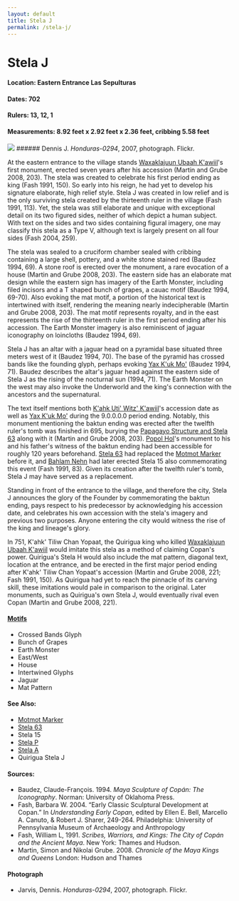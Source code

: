 ```yaml
---
layout: default
title: Stela J
permalink: /stela-j/
---
```


# Stela J

#### <strong>Location:</strong> Eastern Entrance Las Sepulturas
#### <strong>Dates:</strong> 702
#### <strong>Rulers:</strong> 13, 12, 1
#### <strong>Measurements:</strong> 8.92 feet x 2.92 feet x 2.36 feet, cribbing 5.58 feet

<img src="{{site.baseurl}}/images/stelaJ-dennis-jarvis.jpg">
###### Dennis J. <cite>Honduras-0294</cite>, 2007, photograph. Flickr.

At the eastern entrance to the village stands <a href="{{site.baseurl}}/waxaklajuun-ubaah-kawiil">Waxaklajuun Ubaah K'awiil</a>'s first monument, erected seven years after his accession (Martin and Grube 2008, 203). The stela was created to celebrate his first period ending as king (Fash 1991, 150). So early into his reign, he had yet to develop his signature elaborate, high relief style. Stela J was created in low relief and is the only surviving stela created by the thirteenth ruler in the village (Fash 1991, 113). Yet, the stela was still elaborate and unique with exceptional detail on its two figured sides, neither of which depict a human subject. With text on the sides and two sides containing figural imagery, one may classify this stela as a Type V, although text is largely present on all four sides (Fash 2004, 259).

The stela was sealed to a cruciform chamber sealed with cribbing containing a large shell, pottery, and a white stone stained red (Baudez 1994, 69). A stone roof is erected over the monument, a rare evocation of a house (Martin and Grube 2008, 203). The eastern side has an elaborate mat design while the eastern sign has imagery of the Earth Monster, including filed incisors and a T shaped bunch of grapes, a cauac motif (Baudez 1994, 69-70). Also evoking the mat motif, a portion of the historical text is intertwined with itself, rendering the meaning nearly indecipherable (Martin and Grube 2008, 203). The mat motif represents royalty, and in the east represents the rise of the thirteenth ruler in the first period ending after his accession. The Earth Monster imagery is also reminiscent of jaguar iconography on loincloths (Baudez 1994, 69).

Stela J has an altar with a jaguar head on a pyramidal base situated three meters west of it (Baudez 1994, 70). The base of the pyramid has crossed bands like the founding glyph, perhaps evoking <a href="{{site.baseurl}}/yax-kuk-mo">Yax K'uk Mo'</a> (Baudez 1994, 71). Baudez describes the altar's jaguar head against the eastern side of Stela J as the rising of the nocturnal sun (1994, 71). The Earth Monster on the west may also invoke the Underworld and the king's connection with the ancestors and the supernatural.

The text itself mentions both <a href="{{site.baseurl}}/kahk-uti-witz-kawiil">K'ahk Uti' Witz' K'awiil</a>'s accession date as well as <a href="{{site.baseurl}}/yax-kuk-mo">Yax K'uk Mo'</a> during the 9.0.0.0.0 period ending. Notably, this monument mentioning the baktun ending was erected after the twelfth ruler's tomb was finished in 695, burying the <a href="{{site.baseurl}}/structure-26">Papagayo Structure and <a href="{{site.baseurl}}/stela-63">Stela 63</a> along with it</a> (Martin and Grube 2008, 203). <a href="{{site.baseurl}}/popol-hol">Popol Hol</a>'s monument to his and his father's witness of the baktun ending had been accessible for roughly 120 years beforehand. <a href="{{site.baseurl}}/stela-63">Stela 63</a> had replaced the <a href="{{site.baseurl}}/motmot-marker">Motmot Marker</a> before it, and <a href="{{site.baseurl}}/bahlam-nehn">Bahlam Nehn</a> had later erected Stela 15 also commemorating this event (Fash 1991, 83). Given its creation after the twelfth ruler's tomb, Stela J may have served as a replacement.

Standing in front of the entrance to the village, and therefore the city, Stela J announces the glory of the Founder by commemorating the baktun ending, pays respect to his predecessor by acknowledging his accession date, and celebrates his own accession with the stela's imagery and previous two purposes. Anyone entering the city would witness the rise of the king and lineage's glory.   

In 751, K'ahk' Tiliw Chan Yopaat, the Quirigua king who killed <a href="{{site.baseurl}}/waxaklajuun-ubaah-kawiil">Waxaklajuun Ubaah K'awiil</a> would imitate this stela as a method of claiming Copan's power. Quirigua's Stela H would also include the mat pattern, diagonal text, location at the entrance, and be erected in the first major period ending after K'ahk' Tiliw Chan Yopaat's accession (Martin and Grube 2008, 221; Fash 1991, 150). As Quirigua had yet to reach the pinnacle of its carving skill, these imitations would pale in comparison to the original. Later monuments, such as Quirigua's own Stela J, would eventually rival even Copan (Martin and Grube 2008, 221).  

#### <strong><a href="{{site.baseurl}}/motif-glossary">Motifs</a></strong>
<ul>
<li>Crossed Bands Glyph</li>
<li>Bunch of Grapes</li>
<li>Earth Monster</li>
<li>East/West</li>
<li>House</li>
<li>Intertwined Glyphs</li>
<li>Jaguar</li>
<li>Mat Pattern</li>
</ul>

#### <strong>See Also:</strong>
<ul>
<li><a href="{{site.baseurl}}/motmot-marker">Motmot Marker</a></li>
<li><a href="{{site.baseurl}}/stela-63">Stela 63</a></li>
<li>Stela 15</li>
<li><a href="{{site.baseurl}}/stela-p">Stela P</a></li>
<li><a href="{{site.baseurl}}/stela-a">Stela A</a></li>
<li>Quirigua Stela J</li>
</ul>

#### <strong>Sources:</strong>
<ul>
<li>Baudez, Claude-François. 1994. <cite>Maya Sculpture of Copán: The Iconography</cite>. Norman: University of Oklahoma Press.</li>  
<li>Fash, Barbara W. 2004. “Early Classic Sculptural Development at Copan.” In <cite>Understanding Early Copan</cite>, edited by Ellen E. Bell, Marcello A. Canuto, & Robert J. Sharer, 249-264. Philadelphia: University of Pennsylvania Museum of Archaeology and Anthropology</li>
<li>Fash, William L, 1991. <cite>Scribes, Warriors, and Kings: The City of Copán and the Ancient Maya</cite>. New York: Thames and Hudson.</li>
<li>Martin, Simon and Nikolai Grube. 2008. <cite>Chronicle of the Maya Kings and Queens</cite> London: Hudson and Thames</li>
</ul>

#### <strong>Photograph</strong>
<ul>
<li>Jarvis, Dennis. <cite>Honduras-0294</cite>, 2007, photograph. Flickr.</li>
</ul>
